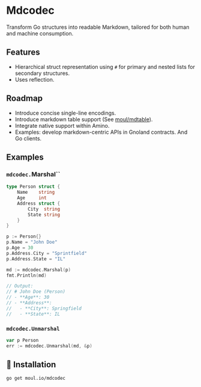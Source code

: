 # Mdcodec

Transform Go structures into readable Markdown, tailored for both human and machine consumption.

## Features

- Hierarchical struct representation using `#` for primary and nested lists for secondary structures.
- Uses reflection.

## Roadmap

- Introduce concise single-line encodings.
- Introduce markdown table support (See [moul/mdtable](https://github.com/moul/mdtable)).
- Integrate native support within Amino.
- Examples: develop markdown-centric APIs in Gnoland contracts. And Go clients.

## Examples

### `mdcodec.`Marshal``

```go
type Person struct {
    Name    string
    Age     int
    Address struct {
        City  string
        State string
    }
}

p := Person{}
p.Name = "John Doe"
p.Age = 30
p.Address.City = "Sprintfield"
p.Address.State = "IL"

md := mdcodec.Marshal(p)
fmt.Println(md)

// Output:
// # John Doe (Person)
// - **Age**: 30
// - **Address**:
//   - **City**: Springfield
//   - **State**: IL
```

### `mdcodec.Unmarshal`

```go
var p Person
err := mdcodec.Unmarshal(md, &p)
```

## 🔧 Installation

    go get moul.io/mdcodec
